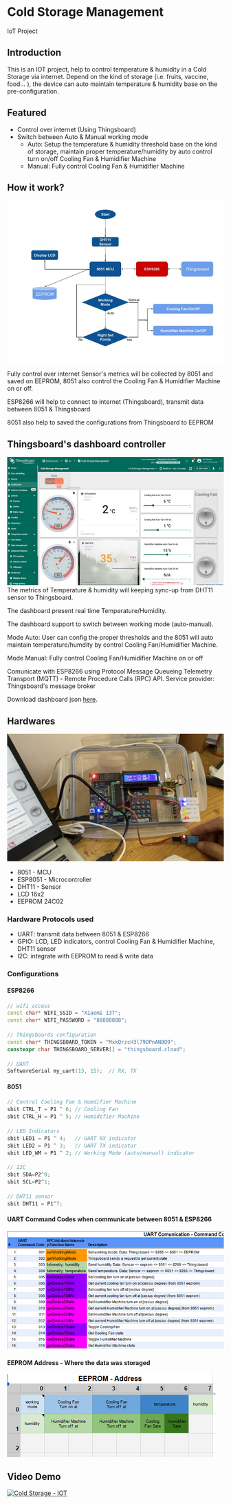 # Cold Storage Management
IoT Project

## Introduction
This is an IOT project, help to control temperature & humidity in a Cold Storage via internet. Depend on the kind of storage (i.e. fruits, vaccine, food... ), the device can auto maintain temperature & humidity base on the pre-configuration.

## Featured
- Control over internet (Using Thingsboard)
- Switch between Auto & Manual working mode
    - Auto: Setup the temperature & humidity threshold base on the kind of storage, maintain proper temperature/humidity by auto control turn on/off Cooling Fan & Humidifier Machine
    - Manual: Fully control Cooling Fan & Humidifier Machine

## How it work?
![Flowchart](./docs/000.jpg)

Fully control over internet
Sensor's metrics will be collected by 8051 and saved on EEPROM, 8051 also control the Cooling Fan & Humidifier Machine on or off.

ESP8266 will help to connect to internet (Thingsboard), transmit data between 8051 & Thingsboard

8051 also help to saved the configurations from Thingsboard to EEPROM

## Thingsboard's dashboard controller
![Dashboard](./docs/003.png)
The metrics of Temperature & humidity will keeping sync-up from DHT11 sensor to Thingsboard.

The dashboard present real time Temperature/Humidity.

The dashboard support to switch between working mode (auto-manual).

Mode Auto: User can config the proper thresholds and the 8051 will auto maintain temperature/humdity by control Cooling Fan/Humidifier Machine.

Mode Manual: Fully control Cooling Fan/Humidifier Machine on or off

Comunicate with ESP8266 using Protocol Message Queueing Telemetry Transport (MQTT) - Remote Procedure Calls (RPC) API. Service provider: Thingsboard's message broker

Download dashboard json [here](./esp8266/cold_storage_management.json).

## Hardwares
![Hardware](./docs/004.JPG)
- 8051 - MCU
- ESP8051 - Microcontroller
- DHT11 - Sensor
- LCD 16x2
- EEPROM 24C02

### Hardware Protocols used
- UART: transmit data between 8051 & ESP8266
- GPIO: LCD, LED indicators, control Cooling Fan & Humidifier Machine, DHT11 sensor
- I2C: integrate with EEPROM to read & write data

### Configurations
#### ESP8266
```ino
// wifi access
const char* WIFI_SSID = "Xiaomi 13T";
const char* WIFI_PASSWORD = "88888888";

// Thingsboards configuration
const char* THINGSBOARD_TOKEN = "MxkQrzcH3l79OPnAN8Q9";
constexpr char THINGSBOARD_SERVER[] = "thingsboard.cloud";

// UART
SoftwareSerial my_uart(13, 15);  // RX, TX
```

#### 8051
```cpp
// Control Cooling Fan & Humdifier Machine
sbit CTRL_T = P1 ^ 6; // Cooling Fan
sbit CTRL_H = P1 ^ 5; // Humidifier Machine

// LED Indicators
sbit LED1 = P1 ^ 4;   // UART RX indicator
sbit LED2 = P1 ^ 3;   // UART TX indicator
sbit LED_WM = P1 ^ 2; // Working Mode (auto/manual) indicator

// I2C
sbit SDA=P2^0;
sbit SCL=P2^1;

// DHT11 sensor
sbit DHT11 = P1^7;
```

#### UART Command Codes when communicate between 8051 & ESP8266
![UART Command Codes](./docs/005.png)

#### EEPROM Address - Where the data was storaged
![EEPROM Addressing](./docs/006.png)

## Video Demo
[![Cold Storage - IOT](https://img.youtube.com/vi/pO4Ov4dsSpQ/0.jpg)](https://www.youtube.com/watch?v=pO4Ov4dsSpQ)
